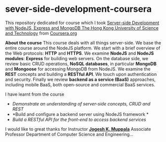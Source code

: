 # sever-side-development-coursera

This repository dedicated for course which I took [Server-side Development with NodeJS, Express and MongoDB
The Hong Kong University of Science and Technology](https://www.coursera.org/learn/server-side-nodejs) from [Coursera.org](https://www.somewebsite.com)

**About the course**
This course deals with all things server-side. We base the entire course around the NodeJS platform. We start with a brief overview of the Web protocols: **HTTP** and **HTTPS**. We examine **NodeJS** and **NodeJS modules**:
**Express** for building web servers. On the database side, we review basic CRUD operations, **NoSQL databases**, in particular **MongoDB** and **Mongoose** for accessing MongoDB from NodeJS. We examine the **REST** concepts and building a **RESTful API**. We touch upon authentication and security. Finally we review **backend as a service (BaaS)** approaches, including mobile BaaS, both open-source and commercial BaaS services.

I have learnt from the course 

- *Demonstrate an understanding of server-side concepts, CRUD and REST*
- *Build and configure a backend server using NodeJS framework *
- *Build a RESTful API for the front-end to access backend services*

I would like to great thanks for Instructor **[Jogesh K. Muppala](https://www.coursera.org/instructor/jmuppala)** Associate Professor Department of Computer Science and Engineering...
